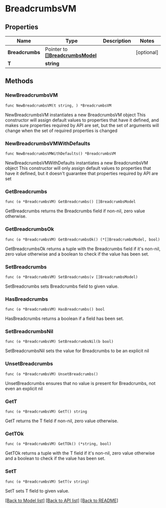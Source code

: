 # BreadcrumbsVM

## Properties

Name | Type | Description | Notes
------------ | ------------- | ------------- | -------------
**Breadcrumbs** | Pointer to [**[]BreadcrumbsModel**](BreadcrumbsModel.md) |  | [optional] 
**T** | **string** |  | 

## Methods

### NewBreadcrumbsVM

`func NewBreadcrumbsVM(t string, ) *BreadcrumbsVM`

NewBreadcrumbsVM instantiates a new BreadcrumbsVM object
This constructor will assign default values to properties that have it defined,
and makes sure properties required by API are set, but the set of arguments
will change when the set of required properties is changed

### NewBreadcrumbsVMWithDefaults

`func NewBreadcrumbsVMWithDefaults() *BreadcrumbsVM`

NewBreadcrumbsVMWithDefaults instantiates a new BreadcrumbsVM object
This constructor will only assign default values to properties that have it defined,
but it doesn't guarantee that properties required by API are set

### GetBreadcrumbs

`func (o *BreadcrumbsVM) GetBreadcrumbs() []BreadcrumbsModel`

GetBreadcrumbs returns the Breadcrumbs field if non-nil, zero value otherwise.

### GetBreadcrumbsOk

`func (o *BreadcrumbsVM) GetBreadcrumbsOk() (*[]BreadcrumbsModel, bool)`

GetBreadcrumbsOk returns a tuple with the Breadcrumbs field if it's non-nil, zero value otherwise
and a boolean to check if the value has been set.

### SetBreadcrumbs

`func (o *BreadcrumbsVM) SetBreadcrumbs(v []BreadcrumbsModel)`

SetBreadcrumbs sets Breadcrumbs field to given value.

### HasBreadcrumbs

`func (o *BreadcrumbsVM) HasBreadcrumbs() bool`

HasBreadcrumbs returns a boolean if a field has been set.

### SetBreadcrumbsNil

`func (o *BreadcrumbsVM) SetBreadcrumbsNil(b bool)`

 SetBreadcrumbsNil sets the value for Breadcrumbs to be an explicit nil

### UnsetBreadcrumbs
`func (o *BreadcrumbsVM) UnsetBreadcrumbs()`

UnsetBreadcrumbs ensures that no value is present for Breadcrumbs, not even an explicit nil
### GetT

`func (o *BreadcrumbsVM) GetT() string`

GetT returns the T field if non-nil, zero value otherwise.

### GetTOk

`func (o *BreadcrumbsVM) GetTOk() (*string, bool)`

GetTOk returns a tuple with the T field if it's non-nil, zero value otherwise
and a boolean to check if the value has been set.

### SetT

`func (o *BreadcrumbsVM) SetT(v string)`

SetT sets T field to given value.



[[Back to Model list]](../README.md#documentation-for-models) [[Back to API list]](../README.md#documentation-for-api-endpoints) [[Back to README]](../README.md)


